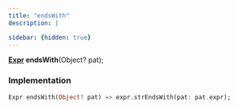 ```yaml
---
title: "endsWith"
description: |

sidebar: {hidden: true}
---
```

<span class="dart-code"><strong>[Expr] endsWith</strong>(<span class="nobr">Object? pat</span>);</span>


### Implementation
```dart
Expr endsWith(Object? pat) => expr.strEndsWith(pat: pat.expr);
```

[Expr]: /reference/classes/expr